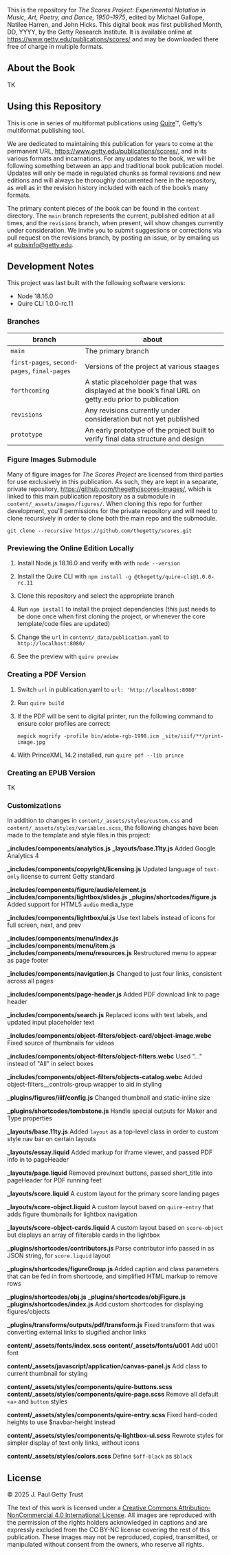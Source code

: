 This is the repository for *The Scores Project: Experimental Notation in Music, Art, Poetry, and Dance, 1950–1975*, edited by Michael Gallope, Natilee Harren, and John Hicks. This digital book was first published Month, DD, YYYY, by the Getty Research Institute. It is available online at https://www.getty.edu/publications/scores/ and may be downloaded there free of charge in multiple formats.

## About the Book

TK

## Using this Repository

This is one in series of multiformat publications using [Quire](http://quire.getty.edu)™, Getty’s multiformat publishing tool. 

We are dedicated to maintaining this publication for years to come at the permanent URL, https://www.getty.edu/publications/scores/, and in its various formats and incarnations. For any updates to the book, we will be following something between an app and traditional book publication model. Updates will only be made in regulated chunks as formal revisions and new editions and will always be thoroughly documented here in the repository, as well as in the revision history included with each of the book’s many formats.

The primary content pieces of the book can be found in the `content` directory. The `main` branch represents the current, published edition at all times, and the `revisions` branch, when present, will show changes currently under consideration. We invite you to submit suggestions or corrections via pull request on the revisions branch, by posting an issue, or by emailing us at [pubsinfo@getty.edu](mailto:pubsinfo@getty.edu).

## Development Notes

This project was last built with the following software versions:

- Node 18.16.0
- Quire CLI 1.0.0-rc.11

### Branches

| branch | about |
| --- | --- |
| `main` | The primary branch |
| `first-pages`, `second-pages`, `final-pages`| Versions of the project at various staages |
| `forthcoming` | A static placeholder page that was displayed at the book’s final URL on getty.edu prior to publication |
| `revisions` | Any revisions currently under consideration but not yet published |
| `prototype` | An early prototype of the project built to verify final data structure and design |

### Figure Images Submodule

Many of figure images for *The Scores Project* are licensed from third parties for use exclusively in this publication. As such, they are kept in a separate, private repository, https://github.com/thegetty/scores-images/, which is linked to this main publication repository as a submodule in `content/_assets/images/figures/`. When cloning this repo for further development, you’ll permissions for the private repository and will need to clone recursively in order to clone both the main repo and the submodule.

```
git clone --recursive https://github.com/thegetty/scores.git
```

### Previewing the Online Edition Locally

1. Install Node.js 18.16.0 and verify with with `node --version`

2. Install the Quire CLI with `npm install -g @thegetty/quire-cli@1.0.0-rc.11`

3. Clone this repository and select the appropriate branch

4. Run `npm install` to install the project dependencies (this just needs to be done once when first cloning the project, or whenever the core template/code files are updated)

5. Change the `url` in `content/_data/publication.yaml` to `http://localhost:8080/`

6. See the preview with `quire preview`

### Creating a PDF Version

1. Switch `url` in publication.yaml to `url: 'http://localhost:8080'`

2. Run `quire build`

3. If the PDF will be sent to digital printer, run the following command to ensure color profiles are correct:

    ```
    magick mogrify -profile bin/adobe-rgb-1998.icm _site/iiif/**/print-image.jpg
    ```

4. With PrinceXML 14.2 installed, run `quire pdf --lib prince`

### Creating an EPUB Version

TK

### Customizations

In addition to changes in `content/_assets/styles/custom.css` and `content/_assets/styles/variables.scss`, the following changes have been made to the template and style files in this project:

**_includes/components/analytics.js**
**_layouts/base.11ty.js**
Added Google Analytics 4

**_includes/components/copyright/licensing.js**
Updated language of `text-only` license to current Getty standard

**_includes/components/figure/audio/element.js**
**_includes/components/lightbox/slides.js**
**_plugins/shortcodes/figure.js**
Added support for HTML5 `audio` media_type

**_includes/components/lightbox/ui.js**
Use text labels instead of icons for full screen, next, and prev

**_includes/components/menu/index.js**
**_includes/components/menu/item.js**
**_includes/components/menu/resources.js**
Restructured menu to appear as page footer

**_includes/components/navigation.js**
Changed to just four links, consistent across all pages

**_includes/components/page-header.js**
Added PDF download link to page header

**_includes/components/search.js**
Replaced icons with text labels, and updated input placeholder text

**_includes/components/object-filters/object-card/object-image.webc**
Fixed source of thumbnails for videos

**_includes/components/object-filters/object-filters.webc**
Used "..." instead of "All" in select boxes

**_includes/components/object-filters/objects-catalog.webc**
Added object-filters__controls-group wrapper to aid in styling

**_plugins/figures/iiif/config.js**
Changed thumbnail and static-inline size

**_plugins/shortcodes/tombstone.js**
Handle special outputs for Maker and Type properties

**_layouts/base.11ty.js**
Added `layout` as a top-level class in order to custom style nav bar on certain layouts

**_layouts/essay.liquid**
Added markup for iframe viewer, and passed PDF info in to pageHeader

**_layouts/page.liquid**
Removed prev/next buttons, passed short_title into pageHeader for PDF running feet

**_layouts/score.liquid**
A custom layout for the primary score landing pages

**_layouts/score-object.liquid**
A custom layout based on `quire-entry` that adds figure thumbnails for lightbox navigation

**_layouts/score-object-cards.liquid**
A custom layout based on `score-object` but displays an array of filterable cards in the lightbox

**_plugins/shortcodes/contributors.js**
Parse contributor info passed in as JSON string, for `score.liquid` layout

**_plugins/shortcodes/figureGroup.js**
Added caption and class parameters that can be fed in from shortcode, and simplified HTML markup to remove rows

**_plugins/shortcodes/obj.js**
**_plugins/shortcodes/objFigure.js**
**_plugins/shortcodes/index.js**
Add custom shortcodes for displaying figures/objects

**_plugins/transforms/outputs/pdf/transform.js**
Fixed transform that was converting external links to slugified anchor links

**content/_assets/fonts/index.scss**
**content/_assets/fonts/u001**
Add u001 font

**content/_assets/javascript/application/canvas-panel.js**
Add class to current thumbnail for styling

**content/_assets/styles/components/quire-buttons.scss**
**content/_assets/styles/components/quire-page.scss**
Remove all default `<a>` and `button` styles

**content/_assets/styles/components/quire-entry.scss**
Fixed hard-coded heights to use $navbar-height instead

**content/_assets/styles/components/q-lightbox-ui.scss**
Rewrote styles for simpler display of text only links, without icons

**content/_assets/styles/colors.scss**
Define `$off-black` as `$black`

## License

© 2025 J. Paul Getty Trust

The text of this work is licensed under a <a href="https://creativecommons.org/licenses/by-nc/4.0/" target="_blank" rel="license">Creative Commons Attribution-NonCommercial 4.0 International License</a>. All images are reproduced with the permission of the rights holders acknowledged in captions and are expressly excluded from the CC BY-NC license covering the rest of this publication. These images may not be reproduced, copied, transmitted, or manipulated without consent from the owners, who reserve all rights. 